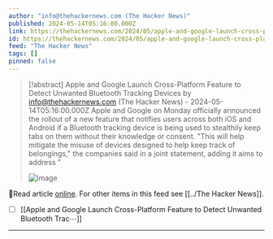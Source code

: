 ```yaml
---
author: "info@thehackernews.com (The Hacker News)"
published: 2024-05-14T05:16:00.000Z
link: https://thehackernews.com/2024/05/apple-and-google-launch-cross-platform.html
id: https://thehackernews.com/2024/05/apple-and-google-launch-cross-platform.html
feed: "The Hacker News"
tags: []
pinned: false
---
```

> [!abstract] Apple and Google Launch Cross-Platform Feature to Detect Unwanted Bluetooth Tracking Devices by info@thehackernews.com (The Hacker News) - 2024-05-14T05:16:00.000Z
> Apple and Google on Monday officially announced the rollout of a new feature that notifies users across both iOS and Android if a Bluetooth tracking device is being used to stealthily keep tabs on them without their knowledge or consent. "This will help mitigate the misuse of devices designed to help keep track of belongings," the companies said in a joint statement, adding it aims to address "
>
> ![image](https://blogger.googleusercontent.com/img/b/R29vZ2xl/AVvXsEgObKafwXTvS8TkJlQc8yMb4vVEIkZe5OIVC6T1AqpzyrFxsdcmHzDoMTDqd7bGEKxYnGPrx73JhWmFGLuvXCD4mkLpvZwKultOaTQk8VS2BK8pnqpDMjBrRtdVMeZrcwVeA7IJCdDMCz_1NW1AB3NHerl2Moi22iXqw8ZuqWjTUeYGAYqVIRsOKs6FgywW/s1600/google.png)

🔗Read article [online](https://thehackernews.com/2024/05/apple-and-google-launch-cross-platform.html). For other items in this feed see [[../The Hacker News]].

- [ ] [[Apple and Google Launch Cross-Platform Feature to Detect Unwanted Bluetooth Trac⋯]]
- - -


